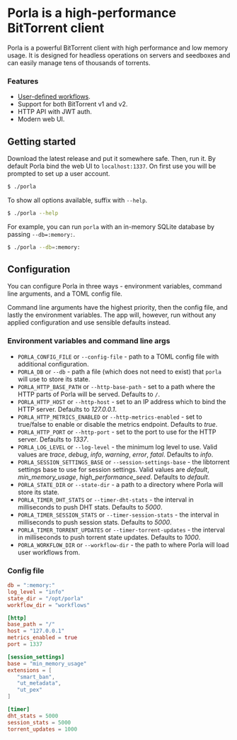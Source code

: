 # Porla is a high-performance BitTorrent client

Porla is a powerful BitTorrent client with high performance and low memory
usage. It is designed for headless operations on servers and seedboxes and can
easily manage tens of thousands of torrents.

### Features

 * [User-defined workflows](https://porla.org/workflows).
 * Support for both BitTorrent v1 and v2.
 * HTTP API with JWT auth.
 * Modern web UI.

## Getting started

Download the latest release and put it somewhere safe. Then, run it. By default
Porla bind the web UI to `localhost:1337`. On first use you will be prompted to
set up a user account.

```sh
$ ./porla
```

To show all options available, suffix with `--help`.

```sh
$ ./porla --help
```

For example, you can run `porla` with an in-memory SQLite database by passing
`--db=:memory:`.

```sh
$ ./porla --db=:memory:
```

## Configuration

You can configure Porla in three ways - environment variables, command line
arguments, and a TOML config file.

Command line arguments have the highest priority, then the config file, and
lastly the environment variables. The app will, however, run without any applied
configuration and use sensible defaults instead.

### Environment variables and command line args

 * `PORLA_CONFIG_FILE` or `--config-file` - path to a TOML config file with
   additional configuration.
 * `PORLA_DB` or `--db` - path a file (which does not need to exist) that `porla`
   will use to store its state.
 * `PORLA_HTTP_BASE_PATH` or `--http-base-path` - set to a path where the HTTP parts
   of Porla will be served. Defaults to `/`.
 * `PORLA_HTTP_HOST` or `--http-host` - set to an IP address which to bind the HTTP
   server. Defaults to _127.0.0.1_.
 * `PORLA_HTTP_METRICS_ENABLED` or `--http-metrics-enabled` - set to true/false to
   enable or disable the metrics endpoint. Defaults to _true_.
 * `PORLA_HTTP_PORT` or `--http-port` - set to the port to use for the HTTP server.
   Defaults to _1337_.
 * `PORLA_LOG_LEVEL` or `--log-level` - the minimum log level to use. Valid values
   are _trace_, _debug_, _info_, _warning_, _error_, _fatal_. Defaults to _info_.
 * `PORLA_SESSION_SETTINGS_BASE` or `--session-settings-base` - the libtorrent
   settings base to use for session settings. Valid values are _default_,
   _min\_memory\_usage_, _high\_performance\_seed_. Defaults to _default_.
 * `PORLA_STATE_DIR` or `--state-dir` - a path to a directory where Porla will
   store its state.
 * `PORLA_TIMER_DHT_STATS` or `--timer-dht-stats` - the interval in milliseconds
   to push DHT stats. Defaults to _5000_.
 * `PORLA_TIMER_SESSION_STATS` or `--timer-session-stats` - the interval in
   milliseconds to push session stats. Defaults to _5000_.
 * `PORLA_TIMER_TORRENT_UPDATES` or `--timer-torrent-updates` - the interval in
   milliseconds to push torrent state updates. Defaults to _1000_.
 * `PORLA_WORKFLOW_DIR` or `--workflow-dir` - the path to where Porla will load
   user workflows from.

### Config file

```toml
db = ":memory:"
log_level = "info"
state_dir = "/opt/porla"
workflow_dir = "workflows"

[http]
base_path = "/"
host = "127.0.0.1"
metrics_enabled = true
port = 1337

[session_settings]
base = "min_memory_usage"
extensions = [
   "smart_ban",
   "ut_metadata",
   "ut_pex"
]

[timer]
dht_stats = 5000
session_stats = 5000
torrent_updates = 1000
```
